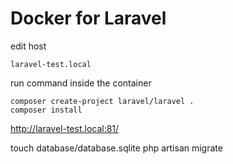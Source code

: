 # Docker for Laravel

edit host
```
laravel-test.local
```
run command inside the container
```
composer create-project laravel/laravel .
composer install
```

http://laravel-test.local:81/

touch database/database.sqlite
php artisan migrate